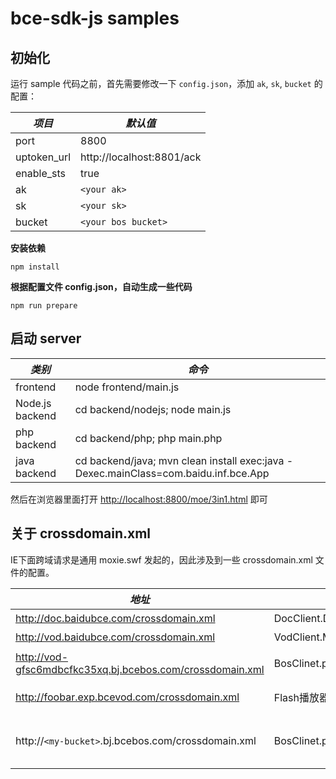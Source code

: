 # bce-sdk-js samples

## 初始化

运行 sample 代码之前，首先需要修改一下 `config.json`，添加 `ak`, `sk`, `bucket` 的配置：

|*项目*|*默认值*|
|-------|--------|
|port|8800|
|uptoken_url|http://localhost:8801/ack|
|enable_sts|true|
|ak|`<your ak>`|
|sk|`<your sk>`|
|bucket|`<your bos bucket>`|

**安装依赖**

```
npm install
```

**根据配置文件 config.json，自动生成一些代码**

```
npm run prepare
```

## 启动 server

|*类别*|*命令*|
|------|------|
|frontend|node frontend/main.js|
|Node.js backend|cd backend/nodejs; node main.js|
|php backend|cd backend/php; php main.php|
|java backend|cd backend/java; mvn clean install exec:java -Dexec.mainClass=com.baidu.inf.bce.App|

然后在浏览器里面打开 <http://localhost:8800/moe/3in1.html> 即可

## 关于 crossdomain.xml

IE下面跨域请求是通用 moxie.swf 发起的，因此涉及到一些 crossdomain.xml 文件的配置。

|*地址*|*作用*|*状态*|
|------|------|------|
|http://doc.baidubce.com/crossdomain.xml|DocClient.Document.createFromBos()|正常|
|http://vod.baidubce.com/crossdomain.xml|VodClient.Media.apply()|正常|
|http://vod-gfsc6mdbcfkc35xq.bj.bcebos.com/crossdomain.xml|BosClinet.putObject...|**需要初始化**|
|http://foobar.exp.bcevod.com/crossdomain.xml|Flash播放器|**需要初始化**|
|http://`<my-bucket>`.bj.bcebos.com/crossdomain.xml|BosClinet.putObject....|`npm run prepare`自动初始化|


